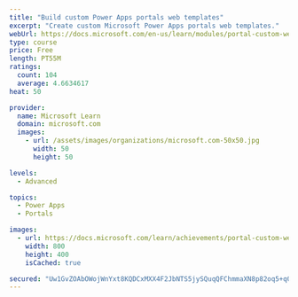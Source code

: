 ```yaml
---
title: "Build custom Power Apps portals web templates"
excerpt: "Create custom Microsoft Power Apps portals web templates."
webUrl: https://docs.microsoft.com/en-us/learn/modules/portal-custom-web/
type: course
price: Free
length: PT55M
ratings:
  count: 104
  average: 4.6634617
heat: 50

provider:
  name: Microsoft Learn
  domain: microsoft.com
  images:
    - url: /assets/images/organizations/microsoft.com-50x50.jpg
      width: 50
      height: 50

levels:
  - Advanced

topics:
  - Power Apps
  - Portals

images:
  - url: https://docs.microsoft.com/learn/achievements/portal-custom-web-social.png
    width: 800
    height: 400
    isCached: true

secured: "Uw1GvZOAbOWojWnYxt8KQDCxMXX4F2JbNTS5jySQuqQFChmmaXN8p82oq5+q00fzxaMHA/4XVkoiP8PQbUSsKKsGn8fKjIXn9r4Ht+2sV5AJ1mL2dBN1shGOs2fLJ4qXOPist+pJWuuaWzHlw9K9GZ9jAhTkiNTzDPd+Bq5bhLp5usAsjHDZXmoBBKZWaJgw+JP18TVfPuJDHqAioHXcRb9x5JTi62xIye3proZVMHvQIgeGL6b9NXUxJQ329iuuA7vjiIXtwk3WaFcGG31dIL+LJVFA0tBnx+ZOeVBLq2shaWv0CTNrZowVxm8EnIzIhMuir5kY3ple+7TjUycAUhYoFQ0ksjWjZDiD+kqR+KwPazV+3KROEFiNNzj0PeodouXYU1QYoeSCpEdYsYgLF7Lpq13r5MaHfoUcjksTGRc=;ozwSLFYJlZzvlFFOalOR1g=="
---
```


